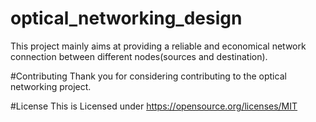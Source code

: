 # optical_networking_design


This project mainly aims at providing a reliable and economical network connection between different nodes(sources and destination).





#Contributing
Thank you for considering contributing to the optical networking project.

#License
This is Licensed under https://opensource.org/licenses/MIT
